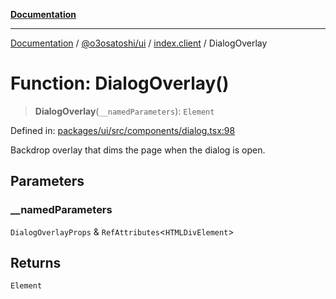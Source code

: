 [**Documentation**](../../../../README.md)

***

[Documentation](../../../../README.md) / [@o3osatoshi/ui](../../README.md) / [index.client](../README.md) / DialogOverlay

# Function: DialogOverlay()

> **DialogOverlay**(`__namedParameters`): `Element`

Defined in: [packages/ui/src/components/dialog.tsx:98](https://github.com/o3osatoshi/experiment/blob/04dfa58df6e48824a200a24d77afef7ce464e1ae/packages/ui/src/components/dialog.tsx#L98)

Backdrop overlay that dims the page when the dialog is open.

## Parameters

### \_\_namedParameters

`DialogOverlayProps` & `RefAttributes`\<`HTMLDivElement`\>

## Returns

`Element`
